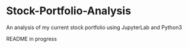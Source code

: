 # Stock-Portfolio-Analysis
An analysis of my current stock portfolio using JupyterLab and Python3 

README in progress
